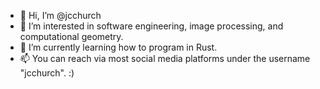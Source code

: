 - 👋 Hi, I’m @jcchurch
- 👀 I’m interested in software engineering, image processing, and computational geometry.
- 🌱 I’m currently learning how to program in Rust.
- 📫 You can reach via most social media platforms under the username "jcchurch". :)

<!---
jcchurch/jcchurch is a ✨ special ✨ repository because its `README.md` (this file) appears on your GitHub profile.
You can click the Preview link to take a look at your changes.
--->
